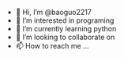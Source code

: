 - 👋 Hi, I’m @baoguo2217
- 👀 I’m interested in programing
- 🌱 I’m currently learning python
- 💞️ I’m looking to collaborate on 
- 📫 How to reach me ...

<!---
baoguo2217/baoguo2217 is a ✨ special ✨ repository because its `README.md` (this file) appears on your GitHub profile.
You can click the Preview link to take a look at your changes.
--->
